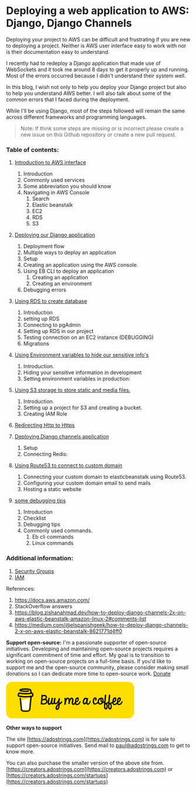 # Deploying a web application to AWS: Django, Django Channels

Deploying your project to AWS can be difficult and frustrating if you are new to deploying a project. Neither is AWS user interface easy to work with nor is their documentation easy to understand.

I recently had to redeploy a Django application that made use of WebSockets and it took me around 8 days to get it properly up and running. Most of the errors occurred because I didn't understand their system well.

In this blog, I wish not only to help you deploy your Django project but also to help you understand AWS better. I will also talk about some of the common errors that I faced during the deployment.

While I'll be using Django, most of the steps followed will remain the same across different frameworks and programming languages.

>Note: If think some steps are missing or is incorrect please create a new issue on this Github repository or create a new pull request.

### Table of contents:

1. [Introduction to AWS interface](https://github.com/PaulleDemon/AWS-deployment/blob/master/AWS_Interface.md)

    1. Introduction
    2. Commonly used services
    3. Some abbreviation you should know
    4. Navigating in AWS Console
        <br>
        1. Search
        2. Elastic beanstalk
        3. EC2
        4. RDS 
        5. S3

2. [Deploying our Django application](https://github.com/PaulleDemon/AWS-deployment/blob/master/deploying_django.md)
    
    1. Deployment flow
    2. Multiple ways to deploy an application
    3. Setup
    4. Creating an application using the AWS console.
    5. Using EB CLI to deploy an application
        <br>
        1. Creating an application
        2. Creating an environment
    6. Debugging errors


3. [Using RDS to create database](https://github.com/PaulleDemon/AWS-deployment/blob/master/connecting_RDS.md)

    1. Introduction
    2. setting up RDS
    3. Connecting to pgAdmin
    4. Setting up RDS in our project
    5. Testing connection on an EC2 instance (DEBUGGING)
    6. Migrations


4. [Using Environment variables to hide our sensitive info's](https://github.com/PaulleDemon/AWS-deployment/blob/master/UsingEnvironment.md)

    1. Introduction.
    2. Hiding your sensitive information in development
    3. Setting environment variables in production:


5. [Using S3 storage to store static and media files.](https://github.com/PaulleDemon/AWS-deployment/blob/master/s3buckets.md)
    1. Introduction.
    2. Setting up a project for S3 and creating a bucket.
    3. Creating IAM Role


6. [Redirecting Http to Https](https://github.com/PaulleDemon/AWS-deployment/blob/master/redirectHttps.md)

7. [Deploying Django channels application](https://github.com/PaulleDemon/AWS-deployment/blob/master/django-channels.md)

    1. Setup
    2. Connecting Redis:


8. [Using Route53 to connect to custom domain](https://github.com/PaulleDemon/AWS-deployment/blob/master/Route53.md)

    1. Connecting your custom domain to elasticbeanstalk using Route53.
    2. Configuring your custom domain email to send mails 
    3. Hosting a static website


9. [some debugging tips](https://github.com/PaulleDemon/AWS-deployment/blob/master/debugging-tips.md)
    1. Introduction
    2. Checklist
    3. Debugging tips
    4. Commonly used commands.
        1. Eb cli commands
        2. Linux commands

### Additional information:

1. [Security Groups](https://github.com/PaulleDemon/AWS-deployment/blob/master/SecurityGroups.md)
2. [IAM](https://github.com/PaulleDemon/AWS-deployment/blob/master/IAM.md) 

References:
1. https://docs.aws.amazon.com/
2. StackOverflow answers
3. https://blog.zishanahmad.dev/how-to-deploy-django-channels-2x-on-aws-elastic-beanstalk-amazon-linux-2#comments-list
4. https://medium.com/@elspanishgeek/how-to-deploy-django-channels-2-x-on-aws-elastic-beanstalk-8621771d4ff0


**Support open-source:**
I'm a passionate supporter of open-source initiatives. Developing and maintaining open-source projects requires a significant commitment of time and effort. My goal is to transition to working on open-source projects on a full-time basis. If you'd like to support me and the open-source community, please consider making small donations so I can dedicate more time to open-source work.
[Donate](https://www.buymeacoffee.com/ArtPaul)

[<img src="https://github.com/PaulleDemon/PaulleDemon/blob/main/images/buy-me-coffee.png" height="100px" width="350px">](https://www.buymeacoffee.com/ArtPaul)

**Other ways to support**

The site [https://adostrings.com](https://adostrings.com) is for sale to support open-source initiatives. Send mail to paul@adostrings.com to get to know more.

You can also purchase the smaller version of the above site from.
[https://creators.adostrings.com](https://creators.adostrings.com) or [https://creators.adostrings.com/startups](https://creators.adostrings.com/startups) 
